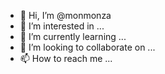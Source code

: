 - 👋 Hi, I’m @monmonza
- 👀 I’m interested in ...
- 🌱 I’m currently learning ...
- 💞️ I’m looking to collaborate on ...
- 📫 How to reach me ...

<!---
monmonza/monmonza is a ✨ special ✨ repository because its `README.md` (this file) appears on your GitHub profile.
You can click the Preview link to take a look at your changes.
--->
